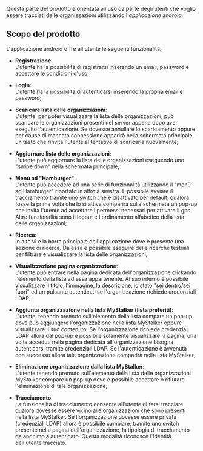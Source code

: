Questa parte del prodotto è orientata all'uso da parte degli utenti che voglio essere tracciati dalle organizzazioni utilizzando l'*applicazione* android.

## **Scopo del prodotto**
L'applicazione android offre all'utente le seguenti funzionalità:

-   **Registrazione**:  
    L'utente ha la possibilità di registrarsi inserendo un email, password e accettare le condizioni d'uso;

-   **Login**:  
    L'utente ha la possibilità di autenticarsi inserendo la propria email e password;

-   **Scaricare lista delle organizzazioni**:  
    L'utente, per poter visualizzare la lista delle organizzazioni, può scaricare le organizzazioni presenti nel server appena dopo aver eseguito l'autenticazione.
    Se dovesse annullare lo scaricamento oppure per cause di mancata connessione apparirà nella schermata principale un tasto che rinvita l'utente al tentativo di scaricarla nuovamente;

-   **Aggiornare lista delle organizzazioni**:  
    L'utente può aggiornare la lista delle organizzazioni eseguendo uno "swipe down" nella schermata principale;

-   **Menù ad "Hamburger"**:  
    L'utente può accedere ad una serie di funzionalità utilizzando il "menù ad Hamburger" riportato in altro a sinistra.
    È possibile avviare il tracciamento tramite uno switch che è disattivato per default; qualora fosse la prima volta che lo si attiva comparirà sulla schermata
    un pop-up che invita l'utente ad accettare i permessi necessari per attivare il gps.
    Altre funzionalità sono il logout e l'ordinamento alfabetico della lista delle organizzazioni;

-   **Ricerca**:  
    In alto vi è la barra principale dell'applicazione dove è presente una sezione di ricerca. Da essa è possibile eseguire delle ricerche testuali per filtrare e visualizzare 
    la lista delle organizzazioni;

-   **Visualizzazione pagina organizzazione**:  
    L'utente può entrare nella pagina dedicata dell'organizzazione clickando l'elemento della lista ad essa appartenente. Al suo interno è possibile visualizzare il titolo, l'immagine, la descrizione, lo stato "sei dentro/sei fuori" ed un pulsante autenticati se l'organizzazione richiede credenziali LDAP;
 
-   **Aggiunta organizzazione nella lista MyStalker (lista preferiti)**:  
    L'utente, tenendo premuto sull'elemento della lista compare un pop-up dove può aggiungere l'organizzazione nella lista MyStalker oppure visualizzare il suo contenuto.
    Se l'organizzazione richiede credenziali LDAP allora dal pop-up è possibile solamente visualizzare la pagina; una volta acceduti nella pagina dedicata all'organizzazione bisogna autenticarsi tramite credenziali LDAP. Se l'autenticazione è avvenuta con successo allora tale organizzazione comparirà nella lista MyStalker;

-   **Eliminazione organizzazione dalla lista MyStalker**:  
    L'utente tenendo premuto sull'elemento della lista delle organizzazioni MyStalker compare un pop-up dove è possibile accettare o rifiutare l'eliminazione di tale organizzazione;

-   **Tracciamento**:  
    La funzionalità di tracciamento consente all'utente di farsi tracciare qualora dovesse essere vicino alle organizzazioni che sono presenti nella lista MyStalker.
    Se l'organizzazione dovesse essere privata (credenziali LDAP) allora è possibile cambiare, tramite uno switch presente nella pagina dell'organizzazione, la tipologia di tracciamento da anonimo a autenticato. Questa modalità riconosce l'identità dell'utente tracciato.

